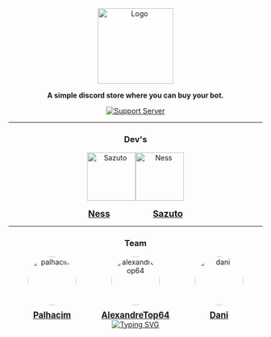 <div align="center">
  <a href="https://discord.gg/mskT7HRHNy" target="_blank">
    <img src="https://i.imgur.com/Sfhxg5L.png" alt="Logo" height="150" />
  </a>

  <strong>A simple discord store where you can buy your bot.</strong>

  <a href="https://discord.gg/mskT7HRHNy">
    <img src="https://discord.com/api/guilds/758308791837786232/embed.png?style=banner2" alt="Support Server">
  </a>

  <hr />

  <div>
    <h3>Dev's</h3>
    <div style="display: flex; justify-content: center;">
      <img alt="Sazuto" src="https://images.weserv.nl/?url=avatars.githubusercontent.com/u/97265430?v=4&h=128&w=128&fit=cover&mask=circle&maxage=1d" width="96px" />
      <img alt="Ness" src="https://images.weserv.nl/?url=avatars.githubusercontent.com/u/187334479?v=4&h=128&w=128&fit=cover&mask=circle&maxage=1d" width="96px" />
    </div>
    <div style="margin-top: 15px; font-size: 1.25em;">
      <strong><a href="https://github.com/ness-io" style="margin-right: 80px;">Ness</a></strong>
      <strong><a href="https://github.com/Swazuto">Sazuto</a></strong>
    </div>
  </div>

  <hr />

  <div>
    <h3>Team</h3>
    <div style="display: flex; justify-content: center; gap: 50px;">
      <div style="text-align: center;">
        <img 
          src="https://i.imgur.com/Di9exWU.png" 
          alt="palhacim" 
          style="border-radius: 50%; width: 96px; height: 96px;" 
        />
        <div style="margin-top: 10px; font-size: 1.2em;"><strong><a href="https://discord.com/channels/@me/1304245739215519765">Palhacim</a></strong></div>
      </div>
      <div style="text-align: center;">
        <img 
          src="https://i.imgur.com/GxX4fHU.png" 
          alt="alexandretop64" 
          style="border-radius: 50%; width: 96px; height: 96px;" 
        />
        <div style="margin-top: 10px; font-size: 1.2em;"><strong><a href="https://discord.com/channels/@me/438817358249721867">AlexandreTop64</a></strong></div>
      </div>
      <div style="text-align: center;">
        <img 
          src="https://i.imgur.com/9afYy9D.png" 
          alt="dani" 
          style="border-radius: 50%; width: 96px; height: 96px;" 
        />
        <div style="margin-top: 10px; font-size: 1.2em;"><strong><a href="https://discord.com/channels/@me/1176666959719452783">Dani</a></strong></div>
      </div>
    </div>
  </div>

  <a href="https://git.io/typing-svg">
    <img src="https://readme-typing-svg.herokuapp.com?font=Fira+Code&pause=1000&width=435&lines=Improving+your+Discord+experience." alt="Typing SVG">
  </a>
</div>
